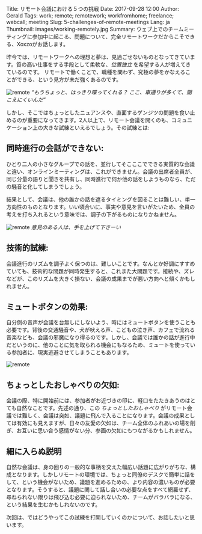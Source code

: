 Title: リモート会議における５つの挑戦
Date: 2017-09-28 12:00
Author: Gerald
Tags: work; remote; remotework; workfromhome; freelance; webcall; meeting
Slug: 5-challenges-of-remote-meetings
Lang: ja
Thumbnail: images/working-remotely.jpg
Summary: ウェブ上でのチームミーティングに参加中に起こる、問題について、完全リモートワークだからこそできる、Xoxzoがお話します。
 
昨今では、リモートワークへの理想と夢は、見過ごせないものとなってきています。質の高い仕事をする手段として柔軟な、_位置独立_ を希望する人が増えてきているのです。
リモートで働くことで、職種を問わず、究極の夢をかなえることができる、という見方が未だ強くあるのです。

![remote](/images/working-remotely.jpg)
_“もうちょっと、はっきり喋ってくれる？ ここ、車通りが多くて、聞こえにくいんだ”_

しかし、そこではちょっとしたニュアンスや、直面するゲンジツの問題を食い止めるのが重要になってきます。2人以上で、リモート会議を開くのも、コミュニケーション上の大きな試練といえるでしょう。その試練とは:
 
## 同時進行の会話ができない:

ひとり二人の小さなグループでの話を、並行してそこここでできる実質的な会議と違い、オンラインミーティングは、これができません。会議の出席者全員が、同じ分量の語りと聞きを共有し、同時進行で何か他の話をしようものなら、ただの騒音と化してしまうでしょう。

結果として、会議は、他の誰かの話を遮るタイミングを図ることは難しい、単一方向性のものとなります。いい頃合いに、事実や意見を言いがたいため、全員の考えを打ち入れるという意味では、調子の下がるものになりかねません。
 
![remote](/images/family-1-1024x566.png) 
_意見のある人は、手を上げて下さーい_

## 技術的試練:

会議進行のリズムを調子よく保つのは、難しいことです。なんとか好調にすすめていても、技術的な問題が同時発生すると、これまた大問題です。接続や、ズレなどが、このリズムを大きく損ない、会議の成果までが悪い方向へと傾くかもしれません。

## ミュートボタンの効果:

自分側の音声が会議を台無しにしないよう、時にはミュートボタンを使うことも必要です。背後の交通騒音や、犬が吠える声、こどもの泣き声、カフェで流れる音楽なども、会議の邪魔になり得るのです。しかし、会議では誰かの話が進行中だというのに、他のことに気を取られる機会にもなるため、ミュートを使っている参加者に、現実逃避させてしまうこともあります。

![remote](/images/work_from_home_jedi_council.jpg)
 
## ちょっとしたおしゃべりの欠如:

会議の際、特に開始前には、参加者がお近づきの印に、軽口をたたきあうのはとても自然なことです。先述の通り、この _ちょっとしたおしゃべり_ がリモート会議では難しく、会議は突如、議題に飛んで入ることになります。会議の成果としては有効にも見えますが、日々の友愛の欠如は、チーム全体のふれあいの場を削ぎ、お互いに思い合う感情がない分、参画の欠如にもつながるかもしれません。

## 細に入らぬ説明

自然な会議は、身の回りの一般的な事柄を交えた幅広い話題に広がりがちな、構成となります。しかしリモートの環境では、ちょっと同僚のデスクで簡単に話をして、という機会がないため、議題を進めるための、より内容の濃いものが必要となります。そうすると、議題に関して話し合いの必要な点をすべて網羅せず、尋ねられない限りは飛び込む必要に迫られないため、チームがバラバラになる、という結果を生むかもしれないのです。 

次回は、ではどうやってこの試練を打開していくのかについて、お話したいと思います。
